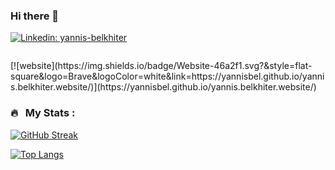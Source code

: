 ### Hi there 👋

[![Linkedin: yannis-belkhiter](https://img.shields.io/badge/-Yannis-blue?style=flat-square&logo=Linkedin&logoColor=white&link=https://www.linkedin.com/in/yannis-belkhiter/?locale=en_US)](https://www.linkedin.com/in/yannis-belkhiter/?locale=en_US)
<p align="center"><img src="https://visitor-badge.glitch.me/badge?page_id=yannisbel.yannisbel" alt=""></p>
[![website](https://img.shields.io/badge/Website-46a2f1.svg?&style=flat-square&logo=Brave&logoColor=white&link=https://yannisbel.github.io/yannis.belkhiter.website/)](https://yannisbel.github.io/yannis.belkhiter.website/)


### 🔥 &nbsp; My Stats :
[![GitHub Streak](http://github-readme-streak-stats.herokuapp.com?user=yannisbel&theme=dark&background=000000)](https://git.io/streak-stats)

[![Top Langs](https://github-readme-stats.vercel.app/api/top-langs/?username=yannisbel&layout=compact&theme=vision-friendly-dark)](https://github.com/anuraghazra/github-readme-stats)

<!--
**yannisbel/yannisbel** is a ✨ _special_ ✨ repository because its `README.md` (this file) appears on your GitHub profile.

Here are some ideas to get you started:

- 🔭 I’m currently working on ...
- 🌱 I’m currently learning ...
- 👯 I’m looking to collaborate on ...
- 🤔 I’m looking for help with ...
- 💬 Ask me about ...
- 📫 How to reach me: ...
- 😄 Pronouns: ...
- ⚡ Fun fact: ...
-->
